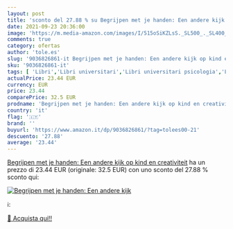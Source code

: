```yaml
---
layout: post
title: 'sconto del 27.88 % su Begrijpen met je handen: Een andere kijk  '
date: 2021-09-23 20:36:00
image: 'https://m.media-amazon.com/images/I/515oSiKZLsS._SL500_._SL400_.jpg'
comments: true
category: ofertas
author: 'tole.es'
slug: '9036826861-it Begrijpen met je handen: Een andere kijk op kind en...'
sku: '9036826861-it'
tags: [ 'Libri','Libri universitari','Libri universitari psicologia','Libri universitari scienze sociali','Psicologia','Psicologia dello sviluppo','Società e scienze sociali', ]
actualPrice: 23.44 EUR
currency: EUR
price: 23.44
comparePrice: 32.5 EUR
prodname: 'Begrijpen met je handen: Een andere kijk op kind en creativiteit'
country: 'it'
flag: '🇮🇹'
brand: ''
buyurl: 'https://www.amazon.it/dp/9036826861/?tag=tolees00-21'
descuento: '27.88'
average: '23.44'
---
```


[Begrijpen met je handen: Een andere kijk op kind en creativiteit](https://www.amazon.it/dp/9036826861/?tag=tolees00-21) ha un prezzo di 23.44 EUR (originale: 32.5 EUR) con uno sconto del 27.88 % sconto qui:

[![Begrijpen met je handen: Een andere kijk](https://m.media-amazon.com/images/I/515oSiKZLsS._SL500_._SL400_.jpg)](https://www.amazon.it/dp/9036826861/?tag=tolees00-21)

ℹ️:


[🛒 Acquista qui!!](https://www.amazon.it/dp/9036826861/?tag=tolees00-21)
